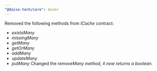 ```yaml
---
"@daiso-tech/core": minor
---
```


Removed the following methods from <i>ICache</i> contract:
- <i>existsMany</i> 
- <i>missingMany</i> 
- <i>getMany</i> 
- <i>getOrMany</i> 
- <i>addMany</i> 
- <i>updateMany</i> 
- <i>putMany</i> 
Changed the <i>removeMany<i> method, it now returns a boolean.